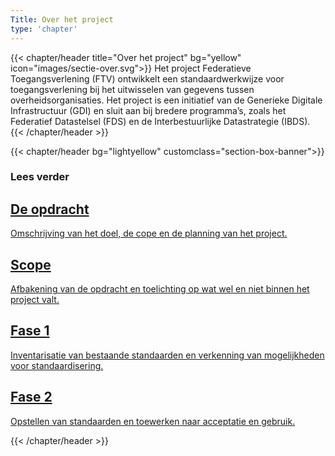 ```yaml
---
Title: Over het project
type: 'chapter'
---
```


{{< chapter/header title="Over het project" bg="yellow" icon="images/sectie-over.svg">}}
Het project Federatieve Toegangsverlening (FTV) ontwikkelt een standaardwerkwijze voor toegangsverlening bij het uitwisselen van gegevens tussen overheidsorganisaties. Het project is een initiatief van de Generieke Digitale Infrastructuur (GDI) en sluit aan bij bredere programma’s, zoals het Federatief Datastelsel (FDS) en de Interbestuurlijke Datastrategie (IBDS).
{{< /chapter/header >}}

{{< chapter/header bg="lightyellow" customclass="section-box-banner">}}

### Lees verder

<div class="section-home-wrapper">
    <div class="section-home-box">
        <a href="opdracht">
            <h2 class="nl-heading nl-heading--level-4 rhc-heading">
                De opdracht
            </h2>
            <p>
               Omschrijving van het doel, de cope en de planning van het project.
            </p>
        </a>
    </div>
    <div class="section-home-box">
        <a href="scope">
            <h2 class="nl-heading nl-heading--level-4 rhc-heading">
                Scope
            </h2>
            <p class="utrecht-paragraph">
                Afbakening van de opdracht en toelichting op wat wel en niet binnen het project valt.
            </p>
        </a>
    </div>
    <div class="section-home-box">
        <a href="fase1">
            <h2 class="nl-heading nl-heading--level-4 rhc-heading">
                Fase 1
            </h2>
            <p class="utrecht-paragraph">
                Inventarisatie van bestaande standaarden en verkenning van mogelijkheden voor standaardisering.
            </p>
        </a>
    </div>
    <div class="section-home-box">
        <a href="fase2">
            <h2 class="nl-heading nl-heading--level-4 rhc-heading">
                Fase 2
            </h2>
            <p class="utrecht-paragraph">
                Opstellen van standaarden en toewerken naar acceptatie en gebruik.
            </p>
        </a>
    </div>
</div>
{{< /chapter/header >}}
